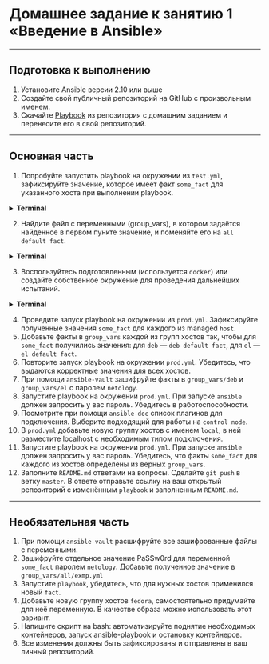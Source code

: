# Домашнее задание к занятию 1 «Введение в Ansible»

***

## Подготовка к выполнению

 1. Установите Ansible версии 2.10 или выше
 2. Создайте свой публичный репозиторий на GitHub с произвольным именем.
 3. Скачайте [Playbook](./src/401) из репозитория с домашним заданием и перенесите его в свой репозиторий.

***

## Основная часть

 1. Попробуйте запустить playbook на окружении из `test.yml`, зафиксируйте значение, которое имеет факт `some_fact` для указанного хоста при выполнении playbook.

<details><summary><b>Terminal</b></summary>

```bash
┌──(sergey㉿kali)-[~/ansible/hw_ans1/playbook]
└─$ ansible-playbook site.yml -i inventory/test.yml

PLAY [Print os facts] ********************************************************************************************************

TASK [Gathering Facts] *******************************************************************************************************
ok: [localhost]

TASK [Print OS] **************************************************************************************************************
ok: [localhost] => {
    "msg": "Kali"
}

TASK [Print fact] ************************************************************************************************************
ok: [localhost] => {
    "msg": 12
}

PLAY RECAP *******************************************************************************************************************
localhost                  : ok=3    changed=0    unreachable=0    failed=0    skipped=0    rescued=0    ignored=0   
```
</details>

 2. Найдите файл с переменными (group_vars), в котором задаётся найденное в первом пункте значение, и поменяйте его на `all default fact`.

<details><summary><b>Terminal</b></summary>

```bash
┌──(sergey㉿kali)-[~/ansible/hw_ans1/playbook]
└─$ ansible-playbook site.yml -i inventory/test.yml

PLAY [Print os facts] ********************************************************************************************************

TASK [Gathering Facts] *******************************************************************************************************
ok: [localhost]

TASK [Print OS] **************************************************************************************************************
ok: [localhost] => {
    "msg": "Kali"
}

TASK [Print fact] ************************************************************************************************************
ok: [localhost] => {
    "msg": "all default fact"
}

PLAY RECAP *******************************************************************************************************************
localhost                  : ok=3    changed=0    unreachable=0    failed=0    skipped=0    rescued=0    ignored=0   
```
</details>

 3. Воспользуйтесь подготовленным (используется `docker`) или создайте собственное окружение для проведения дальнейших испытаний.

<details><summary><b>Terminal</b></summary>

```bash

```
</details>

 4. Проведите запуск playbook на окружении из `prod.yml`. Зафиксируйте полученные значения `some_fact` для каждого из managed `host`.
 5. Добавьте факты в `group_vars` каждой из групп хостов так, чтобы для `some_fact` получились значения: для `deb` — `deb default fact`, для `el` — `el default fact`.
 6. Повторите запуск playbook на окружении `prod.yml`. Убедитесь, что выдаются корректные значения для всех хостов.
 7. При помощи `ansible-vault` зашифруйте факты в `group_vars/deb` и `group_vars/el` с паролем `netology`.
 8. Запустите playbook на окружении `prod.yml`. При запуске `ansible` должен запросить у вас пароль. Убедитесь в работоспособности.
 9. Посмотрите при помощи `ansible-doc` список плагинов для подключения. Выберите подходящий для работы на `control node`.
 10. В `prod.yml` добавьте новую группу хостов с именем `local`, в ней разместите localhost с необходимым типом подключения. 
 11. Запустите playbook на окружении `prod.yml`. При запуске `ansible` должен запросить у вас пароль. Убедитесь, что факты `some_fact` для каждого из хостов определены из верных `group_vars`. 
 12. Заполните `README.md` ответами на вопросы. Сделайте `git push` в ветку `master`. В ответе отправьте ссылку на ваш открытый репозиторий с изменённым `playbook` и заполненным `README.md`.

***

## Необязательная часть

 1. При помощи `ansible-vault` расшифруйте все зашифрованные файлы с переменными.
 2. Зашифруйте отдельное значение PaSSw0rd для переменной `some_fact` паролем `netology`. Добавьте полученное значение в `group_vars/all/exmp.yml`
 3. Запустите `playbook`, убедитесь, что для нужных хостов применился новый `fact`.
 4. Добавьте новую группу хостов `fedora`, самостоятельно придумайте для неё переменную. В качестве образа можно использовать этот вариант.
 5. Напишите скрипт на bash: автоматизируйте поднятие необходимых контейнеров, запуск ansible-playbook и остановку контейнеров.
 6. Все изменения должны быть зафиксированы и отправлены в ваш личный репозиторий.
